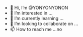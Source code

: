 - 👋 Hi, I’m @YONYONYONON
- 👀 I’m interested in ... 
- 🌱 I’m currently learning ...
- 💞️ I’m looking to collaborate on ...
- 📫 How to reach me ...no

<!---
YONYONYONON/YONYONYONON is a ✨ special ✨ repository because its `README.md` (this file) appears on your GitHub profile.
You can click the Preview link to take a look at your changes.
--->
